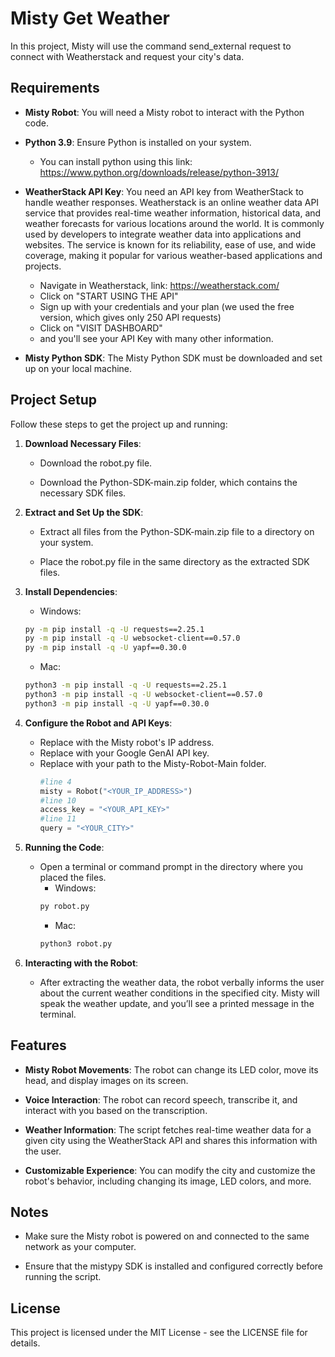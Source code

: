 Misty Get Weather
=================

In this project, Misty will use the command send_external request to connect with Weatherstack and request your city's data.

Requirements
------------

*   **Misty Robot**: You will need a Misty robot to interact with the Python code.
    
*   **Python 3.9**: Ensure Python is installed on your system.
    * You can install python using this link: https://www.python.org/downloads/release/python-3913/
    
*   **WeatherStack API Key**: You need an API key from WeatherStack to handle weather responses.
    Weatherstack is an online weather data API service that provides real-time weather information, historical data, and weather forecasts for various locations around the world. It is commonly used by developers to integrate weather data into applications and websites. The service is known for its reliability, ease  of use, and wide coverage, making it popular for various weather-based applications and projects.
    * Navigate in Weatherstack, link: https://weatherstack.com/
    * Click on "START USING THE API"
    * Sign up with your credentials and your plan (we used the free version, which gives only 250 API requests)
    * Click on "VISIT DASHBOARD"
    * and you'll see your API Key with many other information.
    
*   **Misty Python SDK**: The Misty Python SDK must be downloaded and set up on your local machine.
    

Project Setup
-------------

Follow these steps to get the project up and running:

1.  **Download Necessary Files**:
    
    *   Download the robot.py file.
        
    *   Download the Python-SDK-main.zip folder, which contains the necessary SDK files.
        
2.  **Extract and Set Up the SDK**:
    
    *   Extract all files from the Python-SDK-main.zip file to a directory on your system.
        
    *   Place the robot.py file in the same directory as the extracted SDK files.
        
3.  **Install Dependencies**:

    * Windows:
    ```bash
    py -m pip install -q -U requests==2.25.1
    py -m pip install -q -U websocket-client==0.57.0
    py -m pip install -q -U yapf==0.30.0
    ```
    * Mac:
    ```bash
    python3 -m pip install -q -U requests==2.25.1
    python3 -m pip install -q -U websocket-client==0.57.0
    python3 -m pip install -q -U yapf==0.30.0
    ```   
4.  **Configure the Robot and API Keys**:
    *   Replace with the Misty robot's IP address.
    *   Replace with your Google GenAI API key.
    *   Replace with your path to the Misty-Robot-Main folder.
        ```python
        #line 4     
        misty = Robot("<YOUR_IP_ADDRESS>")
        #line 10
        access_key = "<YOUR_API_KEY>" 
        #line 11
        query = "<YOUR_CITY>"
        ```

        
5.  **Running the Code**:
    
    *   Open a terminal or command prompt in the directory where you placed the files.
        * Windows:
        ```bash    
        py robot.py
        ```
        * Mac:
        ```bash    
        python3 robot.py
        ```
6.  **Interacting with the Robot**:
    
    *   After extracting the weather data, the robot verbally informs the user about the current weather conditions in the specified city. Misty will speak the weather update, and you’ll see a printed message in the terminal.
        

Features
--------

*   **Misty Robot Movements**: The robot can change its LED color, move its head, and display images on its screen.
    
*   **Voice Interaction**: The robot can record speech, transcribe it, and interact with you based on the transcription.
    
*   **Weather Information**: The script fetches real-time weather data for a given city using the WeatherStack API and shares this information with the user.
    
*   **Customizable Experience**: You can modify the city and customize the robot's behavior, including changing its image, LED colors, and more.
    

Notes
-----

*   Make sure the Misty robot is powered on and connected to the same network as your computer.
    
*   Ensure that the mistypy SDK is installed and configured correctly before running the script.
    

License
-------

This project is licensed under the MIT License - see the LICENSE file for details.

